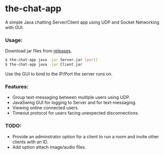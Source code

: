 # the-chat-app
A simple Java chatting Server/Client app using UDP and Socket Networking with GUI.

### Usage:
Download jar files from [releases](https://github.com/AnasHarby/the-chat-app/releases).
```sh
$ the-chat-app java -jar Server.jar [port]
$ the-chat-app java -jar Client.jar
```
Use the GUI to bind to the IP/Port the server runs on.

### Features:
- Group text-messaging between multiple users using UDP.
- JavaSwing GUI for logging to Server and for text-messaging.
- Viewing online connected users.
- Timeout protocol for users facing unexpected disconnections.


### TODO:
- Provide an adminstrator option for a client to run a room and invite other clients with an ID.
- Add option attach image/audio files.
